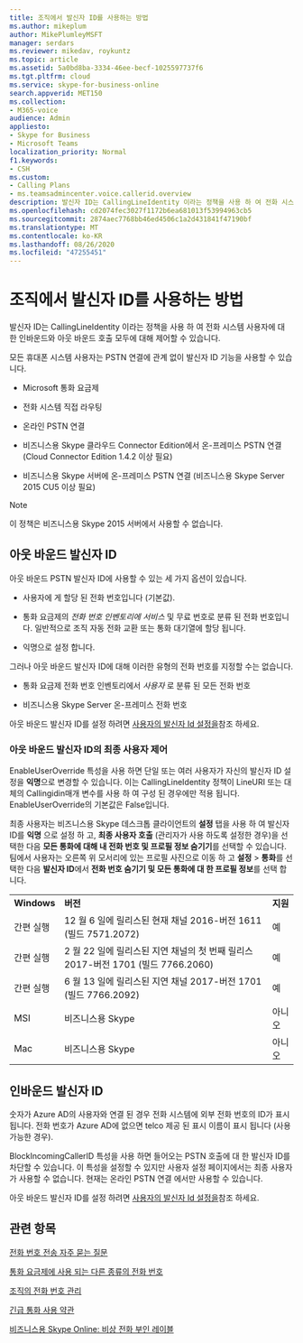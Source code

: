 ```yaml
---
title: 조직에서 발신자 ID를 사용하는 방법
ms.author: mikeplum
author: MikePlumleyMSFT
manager: serdars
ms.reviewer: mikedav, roykuntz
ms.topic: article
ms.assetid: 5a0bd8ba-3334-46ee-becf-1025597737f6
ms.tgt.pltfrm: cloud
ms.service: skype-for-business-online
search.appverid: MET150
ms.collection:
- M365-voice
audience: Admin
appliesto:
- Skype for Business
- Microsoft Teams
localization_priority: Normal
f1.keywords:
- CSH
ms.custom:
- Calling Plans
- ms.teamsadmincenter.voice.callerid.overview
description: 발신자 ID는 CallingLineIdentity 이라는 정책을 사용 하 여 전화 시스템 사용자에 대 한 인바운드와 아웃 바운드 호출 모두에 대해 제어할 수 있습니다.
ms.openlocfilehash: cd2074fec3027f1172b6ea681013f53994963cb5
ms.sourcegitcommit: 2874aec7768bb46ed4506c1a2d431841f47190bf
ms.translationtype: MT
ms.contentlocale: ko-KR
ms.lasthandoff: 08/26/2020
ms.locfileid: "47255451"
---
```

# <a name="how-can-caller-id-be-used-in-your-organization"></a>조직에서 발신자 ID를 사용하는 방법

발신자 ID는 CallingLineIdentity 이라는 정책을 사용 하 여 전화 시스템 사용자에 대 한 인바운드와 아웃 바운드 호출 모두에 대해 제어할 수 있습니다.
  
모든 휴대폰 시스템 사용자는 PSTN 연결에 관계 없이 발신자 ID 기능을 사용할 수 있습니다.

- Microsoft 통화 요금제 

- 전화 시스템 직접 라우팅 
  
- 온라인 PSTN 연결
    
- 비즈니스용 Skype 클라우드 Connector Edition에서 온-프레미스 PSTN 연결 (Cloud Connector Edition 1.4.2 이상 필요)
    
- 비즈니스용 Skype 서버에 온-프레미스 PSTN 연결 (비즈니스용 Skype Server 2015 CU5 이상 필요)
    
> [!NOTE]
> 이 정책은 비즈니스용 Skype 2015 서버에서 사용할 수 없습니다. 
  
## <a name="outbound-caller-id"></a>아웃 바운드 발신자 ID

아웃 바운드 PSTN 발신자 ID에 사용할 수 있는 세 가지 옵션이 있습니다.
  
- 사용자에 게 할당 된 전화 번호입니다 (기본값).
    
- 통화 요금제의 *전화 번호 인벤토리에* *서비스* 및 무료 번호로 분류 된 전화 번호입니다. 일반적으로 조직 자동 전화 교환 또는 통화 대기열에 할당 됩니다.
    
- 익명으로 설정 합니다.
    
그러나 아웃 바운드 발신자 ID에 대해 이러한 유형의 전화 번호를 지정할 수는 없습니다.
  
- 통화 요금제 전화 번호 인벤토리에서  *사용자*  로 분류 된 모든 전화 번호
    
- 비즈니스용 Skype Server 온-프레미스 전화 번호
    
아웃 바운드 발신자 ID를 설정 하려면 [사용자의 발신자 Id 설정을](/microsoftteams/set-the-caller-id-for-a-user)참조 하세요.
  
### <a name="end-user-control-of-outbound-caller-id"></a>아웃 바운드 발신자 ID의 최종 사용자 제어

EnableUserOverride 특성을 사용 하면 단일 또는 여러 사용자가 자신의 발신자 ID 설정을 **익명**으로 변경할 수 있습니다. 이는 CallingLineIdentity 정책이 LineURI 또는 대체의 Callingidin매개 변수를 사용 하 여 구성 된 경우에만 적용 됩니다. EnableUserOverride의 기본값은 False입니다.
  
최종 사용자는 비즈니스용 Skype 데스크톱 클라이언트의 **설정** 탭을 사용 하 여 발신자 ID를 **익명** 으로 설정 하 고, **최종 사용자 호출** (관리자가 사용 하도록 설정한 경우)을 선택한 다음 **모든 통화에 대해 내 전화 번호 및 프로필 정보 숨기기**를 선택할 수 있습니다. 팀에서 사용자는 오른쪽 위 모서리에 있는 프로필 사진으로 이동 하 고 **설정**  >  **통화**를 선택한 다음 **발신자 ID**에서 **전화 번호 숨기기 및 모든 통화에 대 한 프로필 정보**를 선택 합니다.
  
||||
|:-----|:-----|:-----|
|**Windows** <br/> |**버전** <br/> |**지원** <br/> |
|간편 실행  <br/> |12 월 6 일에 릴리스된 현재 채널 2016-버전 1611 (빌드 7571.2072)  <br/> |예  <br/> |
|간편 실행  <br/> |2 월 22 일에 릴리스된 지연 채널의 첫 번째 릴리스 2017-버전 1701 (빌드 7766.2060)  <br/> |예  <br/> |
|간편 실행  <br/> |6 월 13 일에 릴리스된 지연 채널 2017-버전 1701 (빌드 7766.2092)  <br/> |예  <br/> |
|MSI  <br/> |비즈니스용 Skype  <br/> |아니오  <br/> |
|Mac  <br/> |비즈니스용 Skype  <br/> |아니오  <br/> |
   
## <a name="inbound-caller-id"></a>인바운드 발신자 ID

숫자가 Azure AD의 사용자와 연결 된 경우 전화 시스템에 외부 전화 번호의 ID가 표시 됩니다. 전화 번호가 Azure AD에 없으면 telco 제공 된 표시 이름이 표시 됩니다 (사용 가능한 경우).

BlockIncomingCallerID 특성을 사용 하면 들어오는 PSTN 호출에 대 한 발신자 ID를 차단할 수 있습니다. 이 특성을 설정할 수 있지만 사용자 설정 페이지에서는 최종 사용자가 사용할 수 없습니다. 현재는 온라인 PSTN 연결 에서만 사용할 수 있습니다.
  
아웃 바운드 발신자 ID를 설정 하려면 [사용자의 발신자 Id 설정을](/microsoftteams/set-the-caller-id-for-a-user)참조 하세요.
  
## <a name="related-topics"></a>관련 항목
[전화 번호 전송 자주 묻는 질문](/microsoftteams/transferring-phone-numbers-common-questions)

[통화 요금제에 사용 되는 다른 종류의 전화 번호](/microsoftteams/different-kinds-of-phone-numbers-used-for-calling-plans)

[조직의 전화 번호 관리](/microsoftteams/manage-phone-numbers-for-your-organization)

[긴급 통화 사용 약관](/microsoftteams/emergency-calling-terms-and-conditions)

[비즈니스용 Skype Online: 비상 전화 부인 레이블](https://github.com/MicrosoftDocs/OfficeDocs-SkypeForBusiness/blob/live/Teams/downloads/emergency-calling/emergency-calling-label-(en-us)-(v.1.0).zip?raw=true)

  
 
